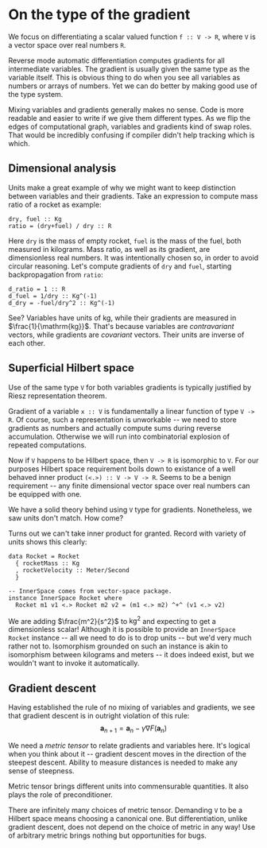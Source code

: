 # On the type of the gradient
We focus on differentiating a scalar valued function `f :: V -> R`,
where `V` is a vector space over real numbers `R`.

Reverse mode automatic differentiation computes gradients
for all intermediate variables. The gradient is usually given
the same type as the variable itself. This is obvious thing to do
when you see all variables as numbers or arrays of numbers.
Yet we can do better by making good use of the type system.

Mixing variables and gradients generally makes no sense.
Code is more readable and easier to write if we give them
different types.
As we flip the edges of computational graph, variables
and gradients kind of swap roles. That would be incredibly confusing
if compiler didn't help tracking which is which.

## Dimensional analysis
Units make a great example of why we might want to keep distinction
between variables and their gradients. Take an expression to compute
mass ratio of a rocket as example:

~~~ {.haskell}
dry, fuel :: Kg
ratio = (dry+fuel) / dry :: R
~~~

Here `dry` is the mass of empty rocket, `fuel` is the mass of the fuel,
both measured in kilograms. Mass ratio, as well as its gradient, are
dimensionless real numbers.
It was intentionally chosen so, in order to avoid circular reasoning.
Let's compute gradients of `dry` and `fuel`, starting backpropagation
from `ratio`:

~~~ {.haskell}
d_ratio = 1 :: R
d_fuel = 1/dry :: Kg^(-1)
d_dry = -fuel/dry^2 :: Kg^(-1)
~~~

See? Variables have units of $\mathrm{kg}$, while their gradients
are measured in $\frac{1}{\mathrm{kg}}$. That's because variables are
_contravariant_ vectors, while gradients are _covariant_ vectors.
Their units are inverse of each other.

## Superficial Hilbert space

Use of the same type `V` for both variables gradients is
typically justified by Riesz representation theorem.

Gradient of a variable `x :: V` is fundamentally a
linear function of type `V -> R`. Of course, such a representation is
unworkable -- we need to store gradients as numbers and actually compute sums
during reverse accumulation. Otherwise we will run into combinatorial
explosion of repeated computations.

Now if `V` happens to be Hilbert space, then `V -> R` is isomorphic to `V`.
For our purposes Hilbert space requirement boils down
to existance of a well behaved inner product
`(<.>) :: V -> V -> R`.
Seems to be a benign requirement -- any finite
dimensional vector space over real numbers can be equipped with one.

We have a solid theory behind using `V` type for gradients. Nonetheless,
we saw units don't match. How come?

Turns out we can't take inner product for granted. Record with variety of
units shows this clearly:

~~~ {.haskell}
data Rocket = Rocket
  { rocketMass :: Kg
  , rocketVelocity :: Meter/Second
  }

-- InnerSpace comes from vector-space package.
instance InnerSpace Rocket where
  Rocket m1 v1 <.> Rocket m2 v2 = (m1 <.> m2) ^+^ (v1 <.> v2)
~~~

We are adding $\frac{m^2}{s^2}$ to $\mathrm{kg}^2$ and expecting to get a
dimensionless scalar! Although it is possible to provide an `InnerSpace Rocket`
instance -- all we need to do
is to drop units -- but we'd very much rather not to. Isomorphism grounded on
such an instance is akin to isomorphism between kilograms and meters -- it does
indeed exist, but we wouldn't want to invoke it automatically.

## Gradient descent

Having established the rule of no mixing of variables and gradients, we
see that gradient descent is in outright violation of this rule:
$$
\mathbf{a}_{n+1} = \mathbf{a}_n-\gamma\nabla F(\mathbf{a}_n)
$$

We need a _metric tensor_ to relate gradients and variables here.
It's logical when you think about it -- gradient descent moves in the
direction of the steepest
descent. Ability to measure distances is needed to make any sense
of steepness.

Metric tensor brings different units into commensurable quantities.
It also plays the role of preconditioner.

There are infinitely  many choices of metric tensor. Demanding `V` to be
a Hilbert space means choosing a canonical one.
But differentiation, unlike gradient descent, does not depend on the
choice of metric in any way! Use of arbitrary metric brings nothing
but opportunities for bugs.
